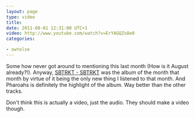 ```yaml
---
layout: page
type: video
title: 
date: 2011-08-01 12:31:00 UTC+1
video: http://www.youtube.com/watch?v=ErYAGQZs8e0
categories: 

- owtelse
---
```

Some how never got around to mentioning this last month (How is it August already?!). Anyway, [SBTRKT - SBTRKT](http://theyoungturks.co.uk/sbtrkt-sbtrkt/) was the album of the month that month by virtue of it being the only new thing I listened to that month. And Pharoahs is definitely the highlight of the album. Way better than the other tracks.

Don't think this is actually a video, just the audio. They should make a video though.
